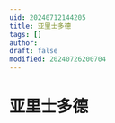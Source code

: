 ```yaml
---
uid: 20240712144205
title: 亚里士多德
tags: []
author: 
draft: false
modified: 20240726200704
---
```


# 亚里士多德